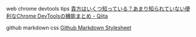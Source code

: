 web chrome devtools tips
[貴方はいくつ知っている？あまり知られていない便利なChrome DevToolsの機能まとめ \- Qiita]( https://qiita.com/HayatoKamono/items/86e55a17b69f8b020010 )

github markdown css
[Github Markdown Stylesheet]( https://gist.github.com/tuzz/3331384 )
